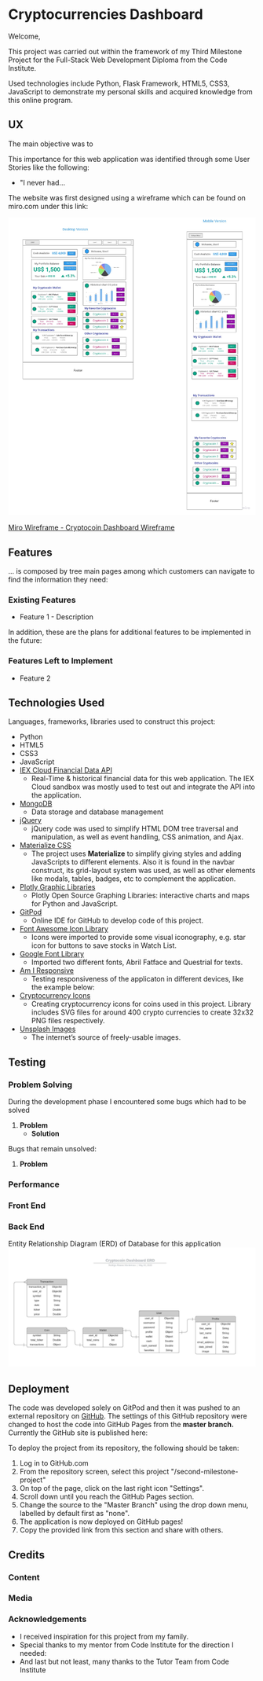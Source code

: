 # Cryptocurrencies Dashboard

Welcome, 

This project was carried out within the framework of my Third Milestone Project for the Full-Stack Web Development Diploma from the Code Institute.  

Used technologies include Python, Flask Framework, HTML5, CSS3, JavaScript to demonstrate my personal skills and acquired knowledge from this online program. 

## UX

The main objective was to 
 
 
This importance for this web application was identified through some User Stories like the following:
 
- "I never had... 

The website was first designed using a wireframe which can be found on miro.com under this link:

![Wireframe Image](documentation/images/MyCryptoDashboard_Overview.jpg)

[Miro Wireframe - Cryptocoin Dashboard Wireframe](https://miro.com/app/board/o9J_ksDZXO4=/)


## Features

... is composed by tree main pages among which customers can navigate to find the information they need: 
 
### Existing Features
- Feature 1 - Description

In addition, these are the plans for additional features to be implemented in the future:

### Features Left to Implement
- Feature 2

## Technologies Used

Languages, frameworks, libraries used to construct this project:

- Python
- HTML5
- CSS3
- JavaScript
- [IEX Cloud Financial Data API](https://iexcloud.io/)
    - Real-Time & historical financial data for this web application. The IEX Cloud sandbox was mostly used to test out and integrate the API into the application. 
- [MongoDB](https://www.mongodb.com/cloud/atlas)
    - Data storage and database management
- [jQuery](https://jquery.com/)
    - jQuery code was used to simplify HTML DOM tree traversal and manipulation, as well as event handling, CSS animation, and Ajax.
- [Materialize CSS](https://materializecss.com/)
    - The project uses **Materialize** to simplify giving styles and adding JavaScripts to different elements. Also it is found in the navbar construct, its grid-layout system was used, as well as other elements like modals, tables, badges, etc to complement the application. 
- [Plotly Graphic Libraries](https://plotly.com/graphing-libraries/)
    - Plotly Open Source Graphing Libraries: interactive charts and maps for Python and JavaScript.
- [GitPod](https://www.gitpod.io/)
    - Online IDE for GitHub to develop code of this project. 
- [Font Awesome Icon Library](https://fontawesome.com/icons?d=gallery)
    - Icons were imported to provide some visual iconography, e.g. star icon for buttons to save stocks in Watch List.
- [Google Font Library](https://fonts.google.com/)
    - Imported two different fonts, Abril Fatface and Questrial for texts. 
- [Am I Responsive](http://ami.responsivedesign.is)
    - Testing responsiveness of the applicaton in different devices, like the example below:
- [Cryptocurrency Icons](https://github.com/spothq/cryptocurrency-icons)
    - Creating cryptocurrency icons for coins used in this project. Library includes SVG files for around 400 crypto currencies to create 32x32 PNG files respectively. 
- [Unsplash Images](https://unsplash.com/)
    - The internet’s source of freely-usable images.

## Testing

### Problem Solving

During the development phase I encountered some bugs which had to be solved

1. **Problem** 
    - **Solution** 



Bugs that remain unsolved:

1. **Problem** 

### Performance 

### Front End 


### Back End

Entity Relationship Diagram (ERD) of Database for this application
![ERD Cryptocoin Dashboard](documentation/images/ERD_cryptocoin_dashboard.jpeg)

## Deployment

The code was developed solely on GitPod and then it was pushed to an external repository on [GitHub](https://github.com/bramrodrigo89).
The settings of this GitHub repository were changed to host the code into GitHub Pages from the **master branch.**
Currently the GitHub site is published here: 

To deploy the project from its repository, the following should be taken:

1. Log in to GitHub.com
2. From the repository screen, select this project "/second-milestone-project"
3. On top of the page, click on the last right icon "Settings".
4. Scroll down until you reach the GitHub Pages section.
5. Change the source to the "Master Branch" using the drop down menu, labelled by default first as "none".
6. The application is now deployed on GitHub pages!
7. Copy the provided link from this section and share with others.

## Credits

### Content


### Media


### Acknowledgements

- I received inspiration for this project from my family. 
- Special thanks to my mentor from Code Institute for the direction I needed:
- And last but not least, many thanks to the Tutor Team from Code Institute 
